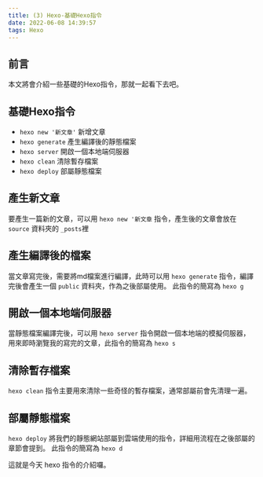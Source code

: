 ```yaml
---
title: (3) Hexo-基礎Hexo指令
date: 2022-06-08 14:39:57
tags: Hexo
---
```


## 前言
本文將會介紹一些基礎的Hexo指令，那就一起看下去吧。

## 基礎Hexo指令

- `hexo new '新文章'`  新增文章
- `hexo generate` 產生編譯後的靜態檔案
- `hexo server` 開啟一個本地端伺服器
- `hexo clean` 清除暫存檔案
- `hexo deploy` 部屬靜態檔案

## 產生新文章
要產生一篇新的文章，可以用 `hexo new '新文章` 指令，產生後的文章會放在 `source` 資料夾的 `_posts`裡

## 產生編譯後的檔案
當文章寫完後，需要將md檔案進行編譯，此時可以用 `hexo generate` 指令，編譯完後會產生一個 `public` 資料夾，作為之後部屬使用。
此指令的簡寫為 `hexo g`

## 開啟一個本地端伺服器
當靜態檔案編譯完後，可以用 `hexo server` 指令開啟一個本地端的模擬伺服器，用來即時瀏覽我的寫完的文章，此指令的簡寫為 `hexo s`

## 清除暫存檔案
`hexo clean` 指令主要用來清除一些奇怪的暫存檔案，通常部屬前會先清理一遍。

## 部屬靜態檔案
`hexo deploy` 將我們的靜態網站部屬到雲端使用的指令，詳細用流程在之後部屬的章節會提到。
此指令的簡寫為 `hexo d`

這就是今天 hexo 指令的介紹囉。

